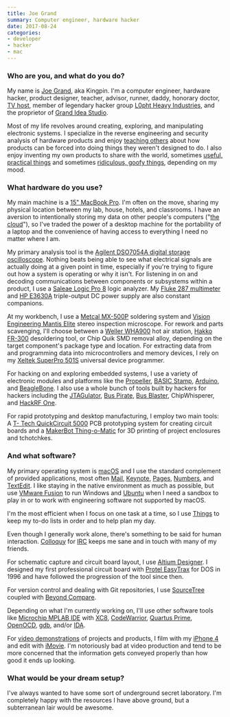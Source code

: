 ```yaml
---
title: Joe Grand
summary: Computer engineer, hardware hacker
date: 2017-08-24
categories:
- developer
- hacker
- mac
---
```


### Who are you, and what do you do?

My name is [Joe Grand](https://twitter.com/joegrand "Joe's Twitter account."), aka Kingpin. I'm a computer engineer, hardware hacker, product designer, teacher, advisor, runner, daddy, honorary doctor, [TV host](https://en.wikipedia.org/wiki/Prototype_This! "The Wikipedia entry for Prototype This!, a tv show."), member of legendary hacker group [L0pht Heavy Industries](https://en.wikipedia.org/wiki/L0pht "The Wikipedia entry for the hacking group L0pht."), and the proprietor of [Grand Idea Studio](http://www.grandideastudio.com/ "Joe's hardware company.").

Most of my life revolves around creating, exploring, and manipulating electronic systems. I specialize in the reverse engineering and security analysis of hardware products and enjoy [teaching others](http://www.grandideastudio.com/hardware-hacking-training/ "Joe's hardware hacking courses.") about how products can be forced into doing things they weren't designed to do. I also enjoy inventing my own products to share with the world, sometimes [useful, practical things](http://www.grandideastudio.com/portfolio/do-it-yourself/ "A list of Joe's DIY hardware projects.") and sometimes [ridiculous, goofy things](http://www.grandideastudio.com/portfolio/miscellany/ "A list of Joe's sillier projects."), depending on my mood.

### What hardware do you use?

My main machine is a [15" MacBook Pro][macbook-pro]. I'm often on the move, sharing my physical location between my lab, house, hotels, and classrooms. I have an aversion to intentionally storing my data on other people's computers ("[the cloud](https://www.xkcd.com/1506/ "An XKCD comic about cloud storage.")"), so I've traded the power of a desktop machine for the portability of a laptop and the convenience of having access to everything I need no matter where I am.

My primary analysis tool is the [Agilent DSO7054A digital storage oscilloscope][dso7054a]. Nothing beats being able to see what electrical signals are actually doing at a given point in time, especially if you're trying to figure out how a system is operating or why it isn't. For listening in on and decoding communications between components or subsystems within a product, I use a [Saleae Logic Pro 8][logic-pro-8] logic analyzer. My [Fluke 287 multimeter][287] and [HP E3630A][e3630a] triple-output DC power supply are also constant companions.

At my workbench, I use a [Metcal MX-500P][mx-500p] soldering system and [Vision Engineering Mantis Elite][mantis-elite] stereo inspection microscope. For rework and parts scavenging, I'll choose between a [Weller WHA900][wha900] hot air station, [Hakko FR-300][fr-300] desoldering tool, or Chip Quik SMD removal alloy, depending on the target component's package type and location. For extracting data from and programming data into microcontrollers and memory devices, I rely on my [Xeltek SuperPro 501S][superpro-501s] universal device programmer.

For hacking on and exploring embedded systems, I use a variety of electronic modules and platforms like the [Propeller][], [BASIC Stamp][basic-stamp], [Arduino][], and [BeagleBone][beagleboard]. I also use a whole bunch of tools built by hackers for hackers including the [JTAGulator][], [Bus Pirate][bus-pirate], [Bus Blaster][bus-blaster], ChipWhisperer, and [HackRF One][hackrf-one].

For rapid prototyping and desktop manufacturing, I employ two main tools: A [T- Tech QuickCircuit 5000][qc-5000] PCB prototyping system for creating circuit boards and a [MakerBot Thing-o-Matic][thing-o-matic] for 3D printing of project enclosures and tchotchkes.

### And what software?

My primary operating system is [macOS][] and I use the standard complement of provided applications, most often [Mail][], [Keynote][], [Pages][], [Numbers][], and [TextEdit][]. I like staying in the native environment as much as possible, but use [VMware Fusion][vmware-fusion] to run Windows and [Ubuntu][] when I need a sandbox to play in or to work with engineering software not supported by macOS.

I'm the most efficient when I focus on one task at a time, so I use [Things][] to keep my to-do lists in order and to help plan my day.

Even though I generally work alone, there's something to be said for human interaction. [Colloquy][] for [IRC](https://xkcd.com/1782/ "An XKCD comic about team chat.") keeps me sane and in touch with many of my friends.

For schematic capture and circuit board layout, I use [Altium Designer][altium-designer]. I designed my first professional circuit board with [Protel EasyTrax][easytrax] for DOS in 1996 and have followed the progression of the tool since then.

For version control and dealing with Git repositories, I use [SourceTree][] coupled with [Beyond Compare][beyond-compare].

Depending on what I'm currently working on, I'll use other software tools like [Microchip MPLAB IDE][mplab-ide] with [XC8][], [CodeWarrior][], [Quartus Prime][quartus-prime], [OpenOCD][], [gdb][], and/or [IDA][].

For [video demonstrations](https://www.youtube.com/user/kingpinempire "Joe's videos on YouTube.") of projects and products, I film with my [iPhone 4][iphone-4] and edit with [iMovie][]. I'm notoriously bad at video production and tend to be more concerned that the information gets conveyed properly than how good it ends up looking.

### What would be your dream setup?

I've always wanted to have some sort of underground secret laboratory. I'm completely happy with the resources I have above ground, but a subterranean lair would be awesome.

[287]: https://en-us.fluke.com/products/digital-multimeters/fluke-287-digital-multimeter.html "A digital multimeter."
[altium-designer]: https://www.altium.com/altium-designer/overview "PCB/schematic capture design software."
[arduino]: https://www.arduino.cc/ "Open-source prototyping hardware."
[basic-stamp]: https://www.parallax.com/microcontrollers/basic-stamp "A hackable microcontroller."
[beagleboard]: http://beagleboard.org/ "An open development hardware board."
[beyond-compare]: http://www.scootersoftware.com/features.php "File and folder comparison and syncing software for Windows."
[bus-blaster]: http://dangerousprototypes.com/docs/Bus_Blaster "A circuit board debugging tool."
[bus-pirate]: http://dangerousprototypes.com/docs/Bus_Pirate "An open source multi-tool."
[codewarrior]: https://en.wikipedia.org/wiki/CodeWarrior "A development IDE primarily for embedded systems."
[colloquy]: http://colloquy.info/ "An IRC client for the Mac."
[dso7054a]: http://www.keysight.com/en/pd-1293636-pn-DSO7054A/oscilloscope-500-mhz-4-analog-channels "A 500MHz oscilloscope."
[e3630a]: http://www.keysight.com/en/pd-836823-pn-E3630A/35-w-triple-output-6v-25a-20v-05a "A DC power supply."
[easytrax]: http://web.archive.org/web/20190829163451/http://www.lupinesystems.com:80/easytrax "CAD software for designing circuit boards."
[fr-300]: https://www.hakko.com/english/products/hakko_fr300.html "A desoldering tool."
[gdb]: http://www.gnu.org/software/gdb/ "A code debugger."
[hackrf-one]: https://greatscottgadgets.com/hackrf/ "An RF debugging tool."
[ida]: https://www.hex-rays.com/ "Interactive disassembler software."
[imovie]: https://www.apple.com/imovie/ "A Mac OS X video editor, included in iLife."
[iphone-4]: https://en.wikipedia.org/wiki/IPhone_4 "A smartphone."
[jtagulator]: http://www.grandideastudio.com/jtagulator/ "An on-chip debugger."
[keynote]: https://www.apple.com/keynote/ "Presentation software for the Mac."
[logic-pro-8]: https://www.saleae.com/ "A logic analyser."
[macbook-pro]: https://www.apple.com/macbook-pro/ "A laptop."
[macos]: https://en.wikipedia.org/wiki/MacOS "An operating system for Mac hardware."
[mail]: https://en.wikipedia.org/wiki/Mail_(application) "The default Mac OS X mail client."
[mantis-elite]: http://www.visioneng.us/products/stereo-microscopes/mantis-elite-3d-eyepieceless-inspection-microscope/ "A stereo microscope."
[mplab-ide]: http://www.microchip.com/stellent/idcplg?IdcService=SS_GET_PAGE&nodeId=1406&dDocName=en019469 "A development environment for microprocessors."
[mx-500p]: http://www.okinternational.com/hand-soldering-systems/id-MX-500P/MX-500P_Power_Supply "A soldering system."
[numbers]: https://www.apple.com/numbers/ "A spreadsheet application for the Mac."
[openocd]: http://openocd.org/ "Open-source software for on-chip debugging."
[pages]: https://www.apple.com/pages/ "A Mac word processor and layout tool from Apple."
[propeller]: https://www.parallax.com/catalog/microcontrollers/propeller "A chip for rapid embedded development."
[qc-5000]: http://t-techtools.com/store/index.php?main_page=product_info&cPath=27&products_id=287 "A circuit board printer."
[quartus-prime]: https://www.altera.com/products/design-software/fpga-design/quartus-prime/overview.html "Circuit board design software."
[sourcetree]: https://www.sourcetreeapp.com/ "A Mac GUI client for Git, Subversion and Mercurial."
[superpro-501s]: http://www.xeltek.com/refurbished-programmers/superpro-501s-universal-ic-chip-device-programmer-clone-en/ "A chip device programmer."
[textedit]: http://web.archive.org/web/20200525165141/https://support.apple.com/en-us/HT2523 "A text editor included with Mac OS X."
[thing-o-matic]: https://www.makerbot.com/blog/2010/09/25/announcing-makerbots-new-3d-printer-the-thing-o-matic/ "A 3D printer."
[things]: https://culturedcode.com/things/ "A task management application for the Mac."
[ubuntu]: https://www.ubuntu.com/ "A Unix distribution."
[vmware-fusion]: http://web.archive.org/web/20221223060906/https://www.vmware.com/products/fusion.html "A PC emulator for the Mac."
[wha900]: http://web.archive.org/web/20170924203718/http://www.weller-toolsus.com:80/weller-wha900-station-hot-air-w-pump-650w-120v.html "A hot air station."
[xc8]: https://www.microchip.com/mplab/compilers "A compiler for 8-bit microchips."
